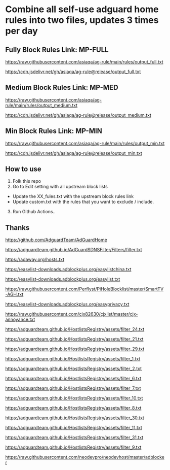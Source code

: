 # Combine all self-use adguard home rules into two files, updates 3 times per day

## Fully Block Rules Link: MP-FULL

https://raw.githubusercontent.com/asiaqa/ag-rule/main/rules/output_full.txt

https://cdn.jsdelivr.net/gh/asiaqa/ag-rule@release/output_full.txt

## Medium Block Rules Link: MP-MED

https://raw.githubusercontent.com/asiaqa/ag-rule/main/rules/output_medium.txt

https://cdn.jsdelivr.net/gh/asiaqa/ag-rule@release/output_medium.txt

## Min Block Rules Link: MP-MIN

https://raw.githubusercontent.com/asiaqa/ag-rule/main/rules/output_min.txt

https://cdn.jsdelivr.net/gh/asiaqa/ag-rule@release/output_min.txt

## How to use

1. Folk this repo
2. Go to Edit setting with all upstream block lists
  - Update the XX_fules.txt with the upstream block rules link
  - Update custom.txt with the rules that you want to exclude / include.
3. Run Github Actions..

## Thanks

https://github.com/AdguardTeam/AdGuardHome

https://adguardteam.github.io/AdGuardSDNSFilter/Filters/filter.txt

https://adaway.org/hosts.txt

https://easylist-downloads.adblockplus.org/easylistchina.txt

https://easylist-downloads.adblockplus.org/easylist.txt

https://raw.githubusercontent.com/Perflyst/PiHoleBlocklist/master/SmartTV-AGH.txt

https://easylist-downloads.adblockplus.org/easyprivacy.txt

https://raw.githubusercontent.com/cjx82630/cjxlist/master/cjx-annoyance.txt

https://adguardteam.github.io/HostlistsRegistry/assets/filter_24.txt

https://adguardteam.github.io/HostlistsRegistry/assets/filter_21.txt

https://adguardteam.github.io/HostlistsRegistry/assets/filter_29.txt

https://adguardteam.github.io/HostlistsRegistry/assets/filter_1.txt

https://adguardteam.github.io/HostlistsRegistry/assets/filter_2.txt

https://adguardteam.github.io/HostlistsRegistry/assets/filter_6.txt

https://adguardteam.github.io/HostlistsRegistry/assets/filter_7.txt

https://adguardteam.github.io/HostlistsRegistry/assets/filter_10.txt

https://adguardteam.github.io/HostlistsRegistry/assets/filter_8.txt

https://adguardteam.github.io/HostlistsRegistry/assets/filter_30.txt

https://adguardteam.github.io/HostlistsRegistry/assets/filter_11.txt

https://adguardteam.github.io/HostlistsRegistry/assets/filter_31.txt

https://adguardteam.github.io/HostlistsRegistry/assets/filter_9.txt

https://raw.githubusercontent.com/neodevpro/neodevhost/master/adblocker
